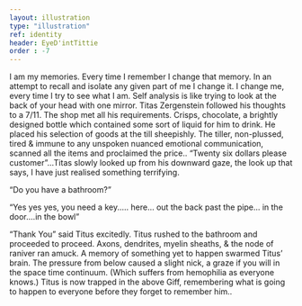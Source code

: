 ```yaml
---
layout: illustration
type: "illustration"
ref: identity
header: EyeD'intTittie
order : -7
---
```


I am my memories. Every time I remember I change that memory. In an attempt to recall and isolate any given part of me I change it. I change me, every time I try to see what I am. Self analysis is like  trying to look at the back of your head with one mirror. Titas Zergenstein followed his thoughts to a 7/11. The shop met all his requirements. Crisps, chocolate, a brightly designed bottle which contained some sort of liquid for him to drink. He placed his selection of goods at the till sheepishly. The tiller, non-plussed, tired & immune to any unspoken nuanced emotional communication, scanned all the items and proclaimed the price.. “Twenty six dollars please customer”...Titas slowly looked up from his downward gaze, the look up that says, I have just realised something terrifying.

“Do you have a bathroom?”  

“Yes yes yes, you need a key..... here... out the back past the pipe... in the door....in the bowl”

“Thank You” said Titus excitedly. Titus rushed to the bathroom and proceeded to proceed.
Axons, dendrites, myelin sheaths, & the node of raniver ran amuck. A memory of something yet to happen swarmed Titus’ brain. The pressure from below caused a slight nick, a graze if you will in the space time continuum. (Which suffers from hemophilia as everyone knows.) Titus is now trapped in the above Giff, remembering what is going to happen to everyone before they forget to remember him..
